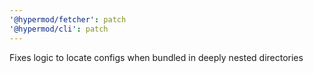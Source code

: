 ```yaml
---
'@hypermod/fetcher': patch
'@hypermod/cli': patch
---
```


Fixes logic to locate configs when bundled in deeply nested directories
